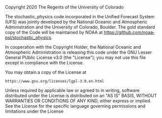 Copyright 2020 The Regents of the University of Colorado
 
The stochastic_physics code incorporated in the Unified Forecast System (UFS) 
was jointly developed by the National Oceanic and Atmospheric Administration and the 
University of Colorado, Boulder. The gold standard copy of the Code 
will be maintained by NOAA at https://github.com/noaa-psl/stochastic_physics.
 
In cooperation with the Copyright Holder, the National Oceanic and 
Atmospheric Administration is releasing this code under the 
GNU Lesser General PUblic License v3.0 (the "License"); you may not use this 
file except in compliance with the License. 
 
You may obtain a copy of the License at
 
    https://www.gnu.org/licenses/lgpl-3.0.en.html
 
Unless required by applicable law or agreed to in writing, software
distributed under the License is distributed on an "AS IS" BASIS,
WITHOUT WARRANTIES OR CONDITIONS OF ANY KIND, either express or implied.
See the License for the specific language governing permissions and
limitations under the License
